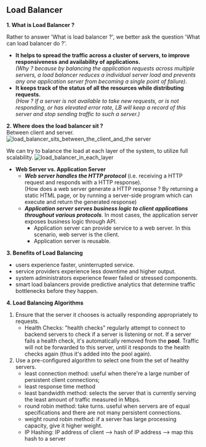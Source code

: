 ## Load Balancer

**1. What is Load Balancer ?**  

Rather to answer 'What is load balancer ?', we better ask the question 'What can load balancer do ?'.
- **It helps to spread the traffic across a cluster of servers, to improve responsiveness and availability of applications.**  
_(Why ? because by balancing the application requests across multiple servers, a load balancer reduces a individual server load and prevents any one application server from becoming a single point of failure)_.
- **It keeps track of the status of all the resources while distributing requests.**  
_(How ? If a server is not available to take new requests, or is not responding, or has elevated error rate, LB will keep a record of this server and stop sending traffic to such a server.)_

**2. Where does the load balancer sit ?**  
Between client and server.
![load_balancer_sits_between_the_client_and_the server](https://user-images.githubusercontent.com/26174882/151652513-87500ee7-fd89-4523-a247-402a46bbe585.png)

We can try to balance the load at each layer of the system, to utilize full scalability.
![load_balancer_in_each_layer](https://user-images.githubusercontent.com/26174882/151687199-6cb91b28-7362-4b00-93a1-5f4ec53421fe.png)

- **Web Server vs. Application Server**
  -  _**Web server handles the HTTP protocol**_ (i.e. receiving a HTTP request and responds with a HTTP response).  
     (How does a web server generate a HTTP response ? By returning a static HTML page, or by running a server-side program which can execute and return the generated response)
  - _**Application server serves business logic to client applications throughout various protocols**_. In most cases, the application server exposes business logic through API.
    - Application server can provide service to a web server. In this scenario, web server is the client.
    - Application server is reusable.

**3. Benefits of Load Balancing**  
- users experience faster,  uninterrupted service.
- service providers experience less downtime and higher output.
- system administrators experience fewer failed or stressed components.
- smart load balancers provide predictive analytics that determine traffic bottlenecks before they happen.

**4. Load Balancing Algorithms**  
1. Ensure that the server it chooses is actually responding appropriately to requests.
   - Health Checks: "health checks" regularly attempt to connect to backend servers to check if a server is listening or not. If a server fails a health check, it's automatically removed from the **pool**. Traffic will not be forwarded to this server, until it responds to the health checks again (thus it's added into the pool again).
2. Use a pre-configured algorithm to select one from the set of healthy servers.
   - least connection method: useful when there're a large number of persistent client connections;
   - least response time method
   - least bandwidth method: selects the server that is currently serving the least amount of traffic measured in Mbps.
   - round robin method: take turns. useful when servers are of equal specifications and there are not many persistent connections.
   - weight round robin method: if a server has large processing capacity, give it higher weight.
   - IP Hashing: IP address of client --> hash of IP address --> map this hash to a server
